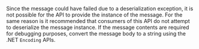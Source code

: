 Since the message could have failed due to a deserialization exception, it is not possible for the API to provide the instance of the message. For the same reason is it recommended that consumers of this API do not attempt to deserialize the message instance. If the message contents are required for debugging purposes, convert the message body to a string using the .NET `Encoding` APIs.
